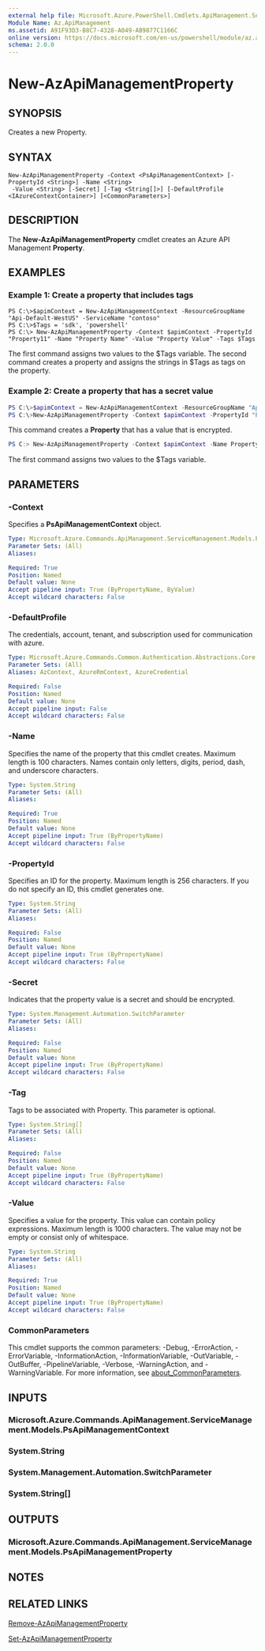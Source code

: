 ```yaml
---
external help file: Microsoft.Azure.PowerShell.Cmdlets.ApiManagement.ServiceManagement.dll-Help.xml
Module Name: Az.ApiManagement
ms.assetid: A91F93D3-B8C7-4328-A049-AB9877C1166C
online version: https://docs.microsoft.com/en-us/powershell/module/az.apimanagement/new-azapimanagementproperty
schema: 2.0.0
---
```


# New-AzApiManagementProperty

## SYNOPSIS
Creates a new Property.

## SYNTAX

```
New-AzApiManagementProperty -Context <PsApiManagementContext> [-PropertyId <String>] -Name <String>
 -Value <String> [-Secret] [-Tag <String[]>] [-DefaultProfile <IAzureContextContainer>] [<CommonParameters>]
```

## DESCRIPTION
The **New-AzApiManagementProperty** cmdlet creates an Azure API Management **Property**.

## EXAMPLES

### Example 1: Create a property that includes tags
```
PS C:\>$apimContext = New-AzApiManagementContext -ResourceGroupName "Api-Default-WestUS" -ServiceName "contoso"
PS C:\>$Tags = 'sdk', 'powershell'
PS C:\> New-AzApiManagementProperty -Context $apimContext -PropertyId "Property11" -Name "Property Name" -Value "Property Value" -Tags $Tags
```

The first command assigns two values to the $Tags variable.
The second command creates a property and assigns the strings in $Tags as tags on the property.

### Example 2: Create a property that has a secret value
```powershell
PS C:\>$apimContext = New-AzApiManagementContext -ResourceGroupName "Api-Default-WestUS" -ServiceName "contoso"
PS C:\>New-AzApiManagementProperty -Context $apimContext -PropertyId "Property12" -Name "Secret Property" -Value "Secret Property Value" -Secret
```

This command creates a **Property** that has a value that is encrypted.

```powershell <!-- Aladdin Generated Example --> 
PS C:> New-AzApiManagementProperty -Context $apimContext -Name Property Name -PropertyId Property11 -Value Property Value
```

The first command assigns two values to the $Tags variable.

## PARAMETERS

### -Context
Specifies a **PsApiManagementContext** object.

```yaml
Type: Microsoft.Azure.Commands.ApiManagement.ServiceManagement.Models.PsApiManagementContext
Parameter Sets: (All)
Aliases:

Required: True
Position: Named
Default value: None
Accept pipeline input: True (ByPropertyName, ByValue)
Accept wildcard characters: False
```

### -DefaultProfile
The credentials, account, tenant, and subscription used for communication with azure.

```yaml
Type: Microsoft.Azure.Commands.Common.Authentication.Abstractions.Core.IAzureContextContainer
Parameter Sets: (All)
Aliases: AzContext, AzureRmContext, AzureCredential

Required: False
Position: Named
Default value: None
Accept pipeline input: False
Accept wildcard characters: False
```

### -Name
Specifies the name of the property that this cmdlet creates.
Maximum length is 100 characters.
Names contain only letters, digits, period, dash, and underscore characters.

```yaml
Type: System.String
Parameter Sets: (All)
Aliases:

Required: True
Position: Named
Default value: None
Accept pipeline input: True (ByPropertyName)
Accept wildcard characters: False
```

### -PropertyId
Specifies an ID for the property.
Maximum length is 256 characters.
If you do not specify an ID, this cmdlet generates one.

```yaml
Type: System.String
Parameter Sets: (All)
Aliases:

Required: False
Position: Named
Default value: None
Accept pipeline input: True (ByPropertyName)
Accept wildcard characters: False
```

### -Secret
Indicates that the property value is a secret and should be encrypted.

```yaml
Type: System.Management.Automation.SwitchParameter
Parameter Sets: (All)
Aliases:

Required: False
Position: Named
Default value: None
Accept pipeline input: True (ByPropertyName)
Accept wildcard characters: False
```

### -Tag
Tags to be associated with Property. This parameter is optional.

```yaml
Type: System.String[]
Parameter Sets: (All)
Aliases:

Required: False
Position: Named
Default value: None
Accept pipeline input: True (ByPropertyName)
Accept wildcard characters: False
```

### -Value
Specifies a value for the property.
This value can contain policy expressions.
Maximum length is 1000 characters.
The value may not be empty or consist only of whitespace.

```yaml
Type: System.String
Parameter Sets: (All)
Aliases:

Required: True
Position: Named
Default value: None
Accept pipeline input: True (ByPropertyName)
Accept wildcard characters: False
```

### CommonParameters
This cmdlet supports the common parameters: -Debug, -ErrorAction, -ErrorVariable, -InformationAction, -InformationVariable, -OutVariable, -OutBuffer, -PipelineVariable, -Verbose, -WarningAction, and -WarningVariable. For more information, see [about_CommonParameters](http://go.microsoft.com/fwlink/?LinkID=113216).

## INPUTS

### Microsoft.Azure.Commands.ApiManagement.ServiceManagement.Models.PsApiManagementContext

### System.String

### System.Management.Automation.SwitchParameter

### System.String[]

## OUTPUTS

### Microsoft.Azure.Commands.ApiManagement.ServiceManagement.Models.PsApiManagementProperty

## NOTES

## RELATED LINKS

[Remove-AzApiManagementProperty](./Remove-AzApiManagementProperty.md)

[Set-AzApiManagementProperty](./Set-AzApiManagementProperty.md)


